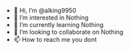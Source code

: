 - 👋 Hi, I’m @alking9950
- 👀 I’m interested in Nothing
- 🌱 I’m currently learning Nothing
- 💞️ I’m looking to collaborate on Nothing
- 📫 How to reach me you dont

<!---
alking9950/alking9950 is a ✨ special ✨ repository because its `README.md` (this file) appears on your GitHub profile.
You can click the Preview link to take a look at your changes.
--->
